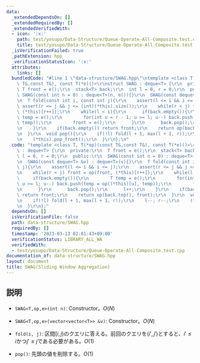 ```yaml
---
data:
  _extendedDependsOn: []
  _extendedRequiredBy: []
  _extendedVerifiedWith:
  - icon: ':x:'
    path: test/yosupo/Data-Structure/Queue-Operate-All-Composite.test.cpp
    title: test/yosupo/Data-Structure/Queue-Operate-All-Composite.test.cpp
  _isVerificationFailed: true
  _pathExtension: hpp
  _verificationStatusIcon: ':x:'
  attributes:
    links: []
  bundledCode: "#line 1 \"data-structure/SWAG.hpp\"\ntemplate <class T, T(*op)(const\
    \ T&,const T&), const T(*e)()>\r\nstruct SWAG : deque<T> {\r\n  private:\r\n \
    \ T front = e();\r\n  stack<T> back;\r\n  int l = 0, r = 0;\r\n  public:\r\n \
    \ SWAG(const int n = 0) : deque<T>(n, e()){}\r\n  SWAG(const deque<T> &v) : deque<T>(v){}\r\
    \n  T fold(const int i, const int j){\r\n    assert(l <= i && i <= j);\r\n   \
    \ assert(r <= j && j <= (int)(*this).size());\r\n    while(r < j) front = op(front,\
    \ (*this)[r++]);\r\n    while(l < i){\r\n      if(back.empty()){\r\n        T\
    \ temp = e();\r\n        for(int u = r - 1; u >= l; u--) back.push(temp = op((*this)[u],\
    \ temp));\r\n        front = e();\r\n      }\r\n      back.pop();\r\n      l++;\r\
    \n    }\r\n    if(back.empty()) return front;\r\n    return op(back.top(), front);\r\
    \n  }\r\n  void pop(){\r\n    if(!l) fold(l + 1, max(l + 1, r));\r\n    l--; r--;\r\
    \n    (*this).pop_front();\r\n  }\r\n};\n"
  code: "template <class T, T(*op)(const T&,const T&), const T(*e)()>\r\nstruct SWAG\
    \ : deque<T> {\r\n  private:\r\n  T front = e();\r\n  stack<T> back;\r\n  int\
    \ l = 0, r = 0;\r\n  public:\r\n  SWAG(const int n = 0) : deque<T>(n, e()){}\r\
    \n  SWAG(const deque<T> &v) : deque<T>(v){}\r\n  T fold(const int i, const int\
    \ j){\r\n    assert(l <= i && i <= j);\r\n    assert(r <= j && j <= (int)(*this).size());\r\
    \n    while(r < j) front = op(front, (*this)[r++]);\r\n    while(l < i){\r\n \
    \     if(back.empty()){\r\n        T temp = e();\r\n        for(int u = r - 1;\
    \ u >= l; u--) back.push(temp = op((*this)[u], temp));\r\n        front = e();\r\
    \n      }\r\n      back.pop();\r\n      l++;\r\n    }\r\n    if(back.empty())\
    \ return front;\r\n    return op(back.top(), front);\r\n  }\r\n  void pop(){\r\
    \n    if(!l) fold(l + 1, max(l + 1, r));\r\n    l--; r--;\r\n    (*this).pop_front();\r\
    \n  }\r\n};"
  dependsOn: []
  isVerificationFile: false
  path: data-structure/SWAG.hpp
  requiredBy: []
  timestamp: '2023-03-13 02:01:43+09:00'
  verificationStatus: LIBRARY_ALL_WA
  verifiedWith:
  - test/yosupo/Data-Structure/Queue-Operate-All-Composite.test.cpp
documentation_of: data-structure/SWAG.hpp
layout: document
title: SWAG(Sliding Window Aggregation)
---
```


## 説明

- `SWAG<T,op,e>(int n)`: Constructor。$O(N)$
- `SWAG<T,op,e>(vector<vector<T>> &v)`: Constructor。$O(N)$

- `fold(i, j)`: 区間$[i,j)$のクエリに答える。前回のクエリを$(i',j')$とすると、$i'\leq i$かつ$j'\leq j$である必要がある。$O(1)$

- `pop()`: 先頭の値を削除する。$O(1)$
